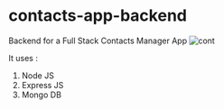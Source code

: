 # contacts-app-backend
Backend for a Full Stack Contacts Manager App
![cont](https://github.com/KshitijJha7/contacts-app-backend/assets/102653673/dbcd413a-f46b-47f3-a7ab-5d445ba3176b)

It uses :
1. Node JS
2. Express JS
3. Mongo DB
